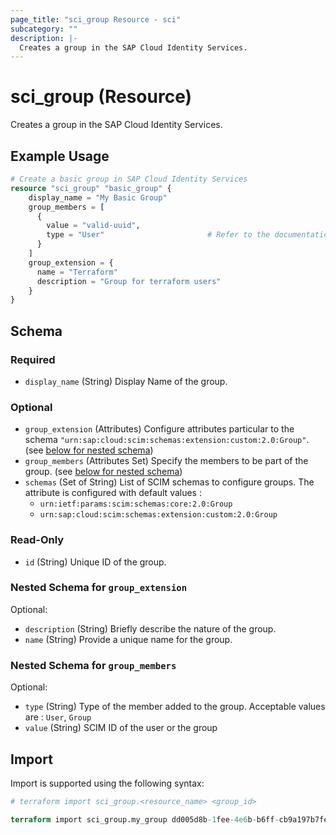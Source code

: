 ```yaml
---
page_title: "sci_group Resource - sci"
subcategory: ""
description: |-
  Creates a group in the SAP Cloud Identity Services.
---
```


# sci_group (Resource)

Creates a group in the SAP Cloud Identity Services.

## Example Usage

```terraform
# Create a basic group in SAP Cloud Identity Services
resource "sci_group" "basic_group" {
    display_name = "My Basic Group"
    group_members = [
      {
        value = "valid-uuid",
        type = "User"                       # Refer to the documentation for valid values
      }
    ]
    group_extension = {
      name = "Terraform"
      description = "Group for terraform users"
    }
}
```

<!-- schema generated by tfplugindocs -->
## Schema

### Required

- `display_name` (String) Display Name of the group.

### Optional

- `group_extension` (Attributes) Configure attributes particular to the schema `"urn:sap:cloud:scim:schemas:extension:custom:2.0:Group"`. (see [below for nested schema](#nestedatt--group_extension))
- `group_members` (Attributes Set) Specify the members to be part of the group. (see [below for nested schema](#nestedatt--group_members))
- `schemas` (Set of String) List of SCIM schemas to configure groups. The attribute is configured with default values :
	- `urn:ietf:params:scim:schemas:core:2.0:Group` 
	- `urn:sap:cloud:scim:schemas:extension:custom:2.0:Group`

### Read-Only

- `id` (String) Unique ID of the group.

<a id="nestedatt--group_extension"></a>
### Nested Schema for `group_extension`

Optional:

- `description` (String) Briefly describe the nature of the group.
- `name` (String) Provide a unique name for the group.


<a id="nestedatt--group_members"></a>
### Nested Schema for `group_members`

Optional:

- `type` (String) Type of the member added to the group. Acceptable values are : `User`, `Group`
- `value` (String) SCIM ID of the user or the group

## Import

Import is supported using the following syntax:

```terraform
# terraform import sci_group.<resource_name> <group_id>

terraform import sci_group.my_group dd005d8b-1fee-4e6b-b6ff-cb9a197b7fe0
```
